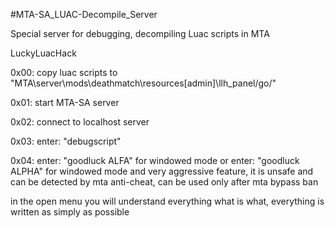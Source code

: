 #MTA-SA_LUAC-Decompile_Server

Special server for debugging, decompiling Luac scripts in MTA

LuckyLuacHack

0x00: copy luac scripts to "MTA\server\mods\deathmatch\resources[admin]\llh_panel/go/"

0x01: start MTA-SA server

0x02: connect to localhost server

0x03: enter: "debugscript"

0x04: enter: "goodluck ALFA" for windowed mode or enter: "goodluck ALPHA" for windowed mode and very aggressive feature, it is unsafe and can be detected by mta anti-cheat, can be used only after mta bypass ban

in the open menu you will understand everything what is what, everything is written as simply as possible
